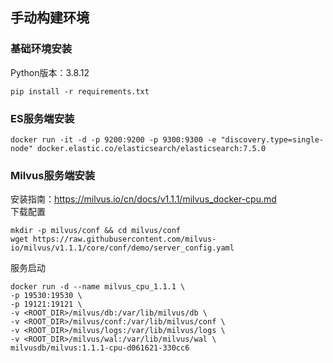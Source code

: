
## 手动构建环境

### 基础环境安装

Python版本：3.8.12

```shell
pip install -r requirements.txt
```

### ES服务端安装

```shell
docker run -it -d -p 9200:9200 -p 9300:9300 -e "discovery.type=single-node" docker.elastic.co/elasticsearch/elasticsearch:7.5.0
```

### Milvus服务端安装

安装指南：https://milvus.io/cn/docs/v1.1.1/milvus_docker-cpu.md <br>
下载配置

```shell
mkdir -p milvus/conf && cd milvus/conf
wget https://raw.githubusercontent.com/milvus-io/milvus/v1.1.1/core/conf/demo/server_config.yaml
```

服务启动

```shell
docker run -d --name milvus_cpu_1.1.1 \
-p 19530:19530 \
-p 19121:19121 \
-v <ROOT_DIR>/milvus/db:/var/lib/milvus/db \
-v <ROOT_DIR>/milvus/conf:/var/lib/milvus/conf \
-v <ROOT_DIR>/milvus/logs:/var/lib/milvus/logs \
-v <ROOT_DIR>/milvus/wal:/var/lib/milvus/wal \
milvusdb/milvus:1.1.1-cpu-d061621-330cc6
```
